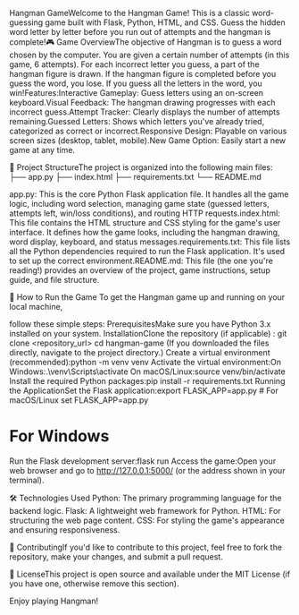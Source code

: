 Hangman GameWelcome to the Hangman Game! This is a classic word-guessing game built with Flask, Python, HTML, and CSS. Guess the hidden word letter by letter before you run out of attempts and the hangman is complete!🎮 Game OverviewThe objective of Hangman is to guess a word chosen by the computer. You are given a certain number of attempts (in this game, 6 attempts). For each incorrect letter you guess, a part of the hangman figure is drawn. If the hangman figure is completed before you guess the word, you lose. If you guess all the letters in the word, you win!Features:Interactive Gameplay: Guess letters using an on-screen keyboard.Visual Feedback: The hangman drawing progresses with each incorrect guess.Attempt Tracker: Clearly displays the number of attempts remaining.Guessed Letters: Shows which letters you've already tried, categorized as correct or incorrect.Responsive Design: Playable on various screen sizes (desktop, tablet, mobile).New Game Option: Easily start a new game at any time.

📁 Project StructureThe project is organized into the following main files:
├── app.py
├── index.html
├── requirements.txt
└── README.md

app.py: This is the core Python Flask application file. It handles all the game logic, including word selection, managing game state (guessed letters, attempts left, win/loss conditions), and routing HTTP requests.index.html: This file contains the HTML structure and CSS styling for the game's user interface. It defines how the game looks, including the hangman drawing, word display, keyboard, and status messages.requirements.txt: This file lists all the Python dependencies required to run the Flask application. It's used to set up the correct environment.README.md: This file (the one you're reading!) provides an overview of the project, game instructions, setup guide, and file structure.

🚀 How to Run the Game
To get the Hangman game up and running on your local machine, 

follow these simple steps:
PrerequisitesMake sure you have Python 3.x installed on your system.
InstallationClone the repository (if applicable) : git clone <repository_url>
cd hangman-game
(If you downloaded the files directly,
navigate to the project directory.)
Create a virtual environment (recommended):python -m venv venv
Activate the virtual environment:On Windows:.\venv\Scripts\activate
On macOS/Linux:source venv/bin/activate
Install the required Python packages:pip install -r requirements.txt
Running the ApplicationSet the Flask application:export FLASK_APP=app.py  # For macOS/Linux
set FLASK_APP=app.py     

# For Windows
Run the Flask development server:flask run
Access the game:Open your web browser and go to http://127.0.0.1:5000/ (or the address shown in your terminal).

🛠️ Technologies Used
Python: The primary programming language for the backend logic.
Flask: A lightweight web framework for Python.
HTML: For structuring the web page content.
CSS: For styling the game's appearance and ensuring responsiveness.

🤝 ContributingIf you'd like to contribute to this project, feel free to fork the repository, make your changes, and submit a pull request.

📄 LicenseThis project is open source and available under the MIT License (if you have one, otherwise remove this section).

Enjoy playing Hangman!
